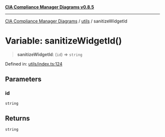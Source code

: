 [**CIA Compliance Manager Diagrams v0.8.5**](../../README.md)

***

[CIA Compliance Manager Diagrams](../../modules.md) / [utils](../README.md) / sanitizeWidgetId

# Variable: sanitizeWidgetId()

> **sanitizeWidgetId**: (`id`) => `string`

Defined in: [utils/index.ts:124](https://github.com/Hack23/cia-compliance-manager/blob/4f2006283e1cd56feb8daea1f810b2bc8c1b1d1b/src/utils/index.ts#L124)

## Parameters

### id

`string`

## Returns

`string`
